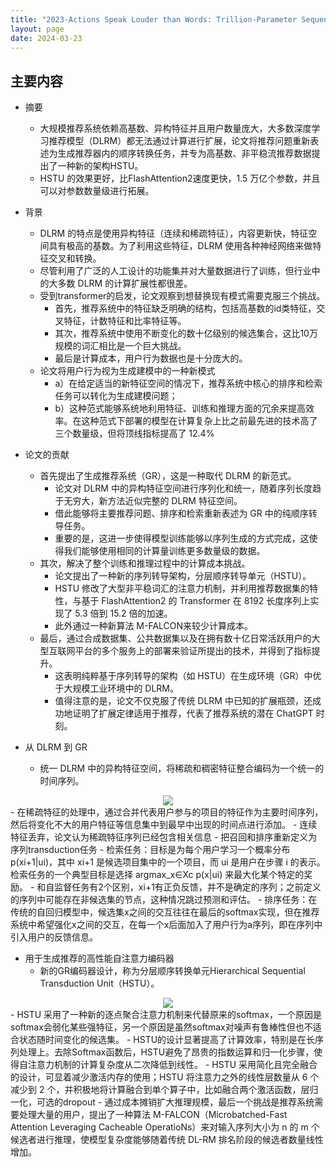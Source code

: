 ```yaml
---
title: "2023-Actions Speak Louder than Words: Trillion-Parameter Sequential Transducers for Generative Recommendations"
layout: page
date: 2024-03-23
---
```



## 主要内容

- 摘要
    - 大规模推荐系统依赖高基数、异构特征并且用户数量庞大，大多数深度学习推荐模型（DLRM）都无法通过计算进行扩展，论文将推荐问题重新表述为生成推荐器内的顺序转换任务，并专为高基数、非平稳流推荐数据提出了一种新的架构HSTU。
    - HSTU 的效果更好，比FlashAttention2速度更快，1.5 万亿个参数，并且可以对参数数量级进行拓展。 

- 背景
    - DLRM 的特点是使用异构特征（连续和稀疏特征），内容更新快，特征空间具有极高的基数。为了利用这些特征，DLRM 使用各种神经网络来做特征交叉和转换。
    - 尽管利用了广泛的人工设计的功能集并对大量数据进行了训练，但行业中的大多数 DLRM 的计算扩展性都很差。
    - 受到transformer的启发，论文观察到想替换现有模式需要克服三个挑战。
        - 首先，推荐系统中的特征缺乏明确的结构，包括高基数的id类特征，交叉特征，计数特征和比率特征等。
        - 其次，推荐系统中使用不断变化的数十亿级别的候选集合，这比10万规模的词汇相比是一个巨大挑战。
        - 最后是计算成本，用户行为数据也是十分庞大的。
    - 论文将用户行为视为生成建模中的一种新模式
        - a）在给定适当的新特征空间的情况下，推荐系统中核心的排序和检索任务可以转化为生成建模问题； 
        - b）这种范式能够系统地利用特征、训练和推理方面的冗余来提高效率。在这种范式下部署的模型在计算复杂上比之前最先进的技术高了三个数量级，但将顶线指标提高了 12.4%

- 论文的贡献
    - 首先提出了生成推荐系统（GR），这是一种取代 DLRM 的新范式。
        - 论文对 DLRM 中的异构特征空间进行序列化和统一，随着序列长度趋于无穷大，新方法近似完整的 DLRM 特征空间。
        - 借此能够将主要推荐问题、排序和检索重新表述为 GR 中的纯顺序转导任务。
        - 重要的是，这进一步使得模型训练能够以序列生成的方式完成，这使得我们能够使用相同的计算量训练更多数量级的数据。
    - 其次，解决了整个训练和推理过程中的计算成本挑战。
        - 论文提出了一种新的序列转导架构，分层顺序转导单元（HSTU）。
        - HSTU 修改了大型非平稳词汇的注意力机制，并利用推荐数据集的特性，与基于 FlashAttention2 的 Transformer 在 8192 长度序列上实现了 5.3 倍到 15.2 倍的加速。
        - 此外通过一种新算法 M-FALCON来较少计算成本。
    - 最后，通过合成数据集、公共数据集以及在拥有数十亿日常活跃用户的大型互联网平台的多个服务上的部署来验证所提出的技术，并得到了指标提升。
        - 这表明纯粹基于序列转导的架构（如 HSTU）在生成环境（GR）中优于大规模工业环境中的 DLRM。
        - 值得注意的是，论文不仅克服了传统 DLRM 中已知的扩展瓶颈，还成功地证明了扩展定律适用于推荐，代表了推荐系统的潜在 ChatGPT 时刻。

- 从 DLRM 到 GR
    - 统一 DLRM 中的异构特征空间，将稀疏和稠密特征整合编码为一个统一的时间序列。
<div style="text-align: center"><img src="/wiki/attach/images/GR-01.png" style="max-width:900px"></div>
        - 在稀疏特征的处理中，通过合并代表用户参与的项目的特征作为主要时间序列，然后将变化不大的用户特征等信息集中到最早中出现的时间点进行添加。
        - 连续特征丢弃，论文认为稀疏特征序列已经包含相关信息 
    - 把召回和排序重新定义为序列transduction任务 
        - 检索任务：目标是为每个用户学习一个概率分布 p(xi+1|ui)，其中 xi+1 是候选项目集中的一个项目，而 ui 是用户在步骤 i 的表示。检索任务的一个典型目标是选择 argmax_x∈Xc p(x|ui) 来最大化某个特定的奖励。
            - 和自监督任务有2个区别，xi+1有正负反馈，并不是确定的序列；之前定义的序列中可能存在非候选集的节点，这种情况跳过预测和评估。 
        - 排序任务：在传统的自回归模型中，候选集x之间的交互往往在最后的softmax实现，但在推荐系统中希望强化x之间的交互，在每一个x后面加入了用户行为a序列，即在序列中引入用户的反馈信息。


- 用于生成推荐的高性能自注意力编码器
    - 新的GR编码器设计，称为分层顺序转换单元Hierarchical Sequential Transduction Unit（HSTU）。
<div style="text-align: center"><img src="/wiki/attach/images/GR-02.png" style="max-width:600px"></div>
    - HSTU 采用了一种新的逐点聚合注意力机制来代替原来的softmax，一个原因是softmax会弱化某些强特征，另一个原因是虽然softmax对噪声有鲁棒性但也不适合状态随时间变化的候选集。
    - HSTU的设计显著提高了计算效率，特别是在长序列处理上。去除Softmax函数后，HSTU避免了昂贵的指数运算和归一化步骤，使得自注意力机制的计算复杂度从二次降低到线性。
    - HSTU 采用简化且完全融合的设计，可显着减少激活内存的使用；HSTU 将注意力之外的线性层数量从 6 个减少到 2 个，并积极地将计算融合到单个算子中，比如融合两个激活函数，层归一化，可选的dropout
    - 通过成本摊销扩大推理规模，最后一个挑战是推荐系统需要处理大量的用户，提出了一种算法 M-FALCON（Microbatched-Fast Attention Leveraging Cacheable OperatioNs）来对输入序列大小为 n 的 m 个候选者进行推理，使模型复杂度能够随着传统 DL-RM 排名阶段的候选者数量线性增加。